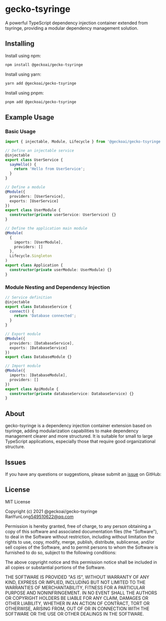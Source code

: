 # gecko-tsyringe

A powerful TypeScript dependency injection container extended from tsyringe, providing a modular dependency management solution.

## Installing

Install using npm:

```bash
npm install @geckoai/gecko-tsyringe
```

Install using yarn:

```bash
yarn add @geckoai/gecko-tsyringe
```

Install using pnpm:

```bash
pnpm add @geckoai/gecko-tsyringe
```

## Example Usage

### Basic Usage

```typescript
import { injectable, Module, Lifecycle } from '@geckoai/gecko-tsyringe';

// Define an injectable service
@injectable
export class UserService {
  sayHello() {
    return 'Hello from UserService';
  }
}

// Define a module
@Module({
  providers: [UserService],
  exports: [UserService]
})
export class UserModule {
  constructor(private userService: UserService) {}
}

// Define the application main module
@Module(
  {
    imports: [UserModule],
    providers: []
  },
  Lifecycle.Singleton
)
export class Application {
  constructor(private userModule: UserModule) {}
}
```

### Module Nesting and Dependency Injection

```typescript
// Service definition
@injectable
export class DatabaseService {
  connect() {
    return 'Database connected';
  }
}

// Export module
@Module({
  providers: [DatabaseService],
  exports: [DatabaseService]
})
export class DatabaseModule {}

// Import module
@Module({
  imports: [DatabaseModule],
  providers: []
})
export class ApiModule {
  constructor(private databaseService: DatabaseService) {}
}
```

## About

gecko-tsyringe is a dependency injection container extension based on tsyringe, adding modularization capabilities to make dependency management clearer and more structured. It is suitable for small to large TypeScript applications, especially those that require good organizational structure.

## Issues

If you have any questions or suggestions, please submit an [issue](https://github.com/geckoai/gecko-tsyringe/issues)  on GitHub:


## License

MIT License

Copyright (c) 2021 @geckoai/gecko-tsyringe RanYunLong<549510622@qq.com>

Permission is hereby granted, free of charge, to any person obtaining a copy
of this software and associated documentation files (the "Software"), to deal
in the Software without restriction, including without limitation the rights
to use, copy, modify, merge, publish, distribute, sublicense, and/or sell
copies of the Software, and to permit persons to whom the Software is
furnished to do so, subject to the following conditions:

The above copyright notice and this permission notice shall be included in all
copies or substantial portions of the Software.

THE SOFTWARE IS PROVIDED "AS IS", WITHOUT WARRANTY OF ANY KIND, EXPRESS OR
IMPLIED, INCLUDING BUT NOT LIMITED TO THE WARRANTIES OF MERCHANTABILITY,
FITNESS FOR A PARTICULAR PURPOSE AND NONINFRINGEMENT. IN NO EVENT SHALL THE
AUTHORS OR COPYRIGHT HOLDERS BE LIABLE FOR ANY CLAIM, DAMAGES OR OTHER
LIABILITY, WHETHER IN AN ACTION OF CONTRACT, TORT OR OTHERWISE, ARISING FROM,
OUT OF OR IN CONNECTION WITH THE SOFTWARE OR THE USE OR OTHER DEALINGS IN THE
SOFTWARE.